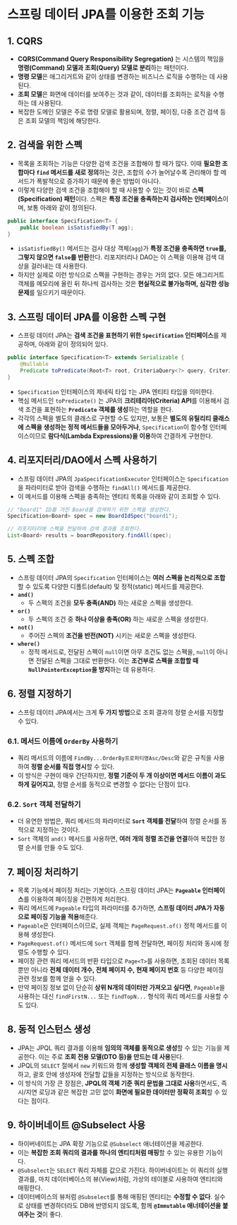 # 스프링 데이터 JPA를 이용한 조회 기능

## 1. CQRS

- **CQRS(Command Query Responsibility Segregation)** 는 시스템의 책임을 **명령(Command) 모델과 조회(Query) 모델로 분리**하는 패턴이다.
- **명령 모델**은 애그리거트와 같이 상태를 변경하는 비즈니스 로직을 수행하는 데 사용된다.
- **조회 모델**은 화면에 데이터를 보여주는 것과 같이, 데이터를 조회하는 로직을 수행하는 데 사용된다.
- 복잡한 도메인 모델은 주로 명령 모델로 활용되며, 정렬, 페이징, 다중 조건 검색 등은 조회 모델의 책임에 해당한다.

## 2. 검색을 위한 스펙

- 목록을 조회하는 기능은 다양한 검색 조건을 조합해야 할 때가 많다. 이때 **필요한 조합마다 `find` 메서드를 새로 정의**하는 것은, 조합의 수가 늘어날수록 관리해야 할 메서드가 폭발적으로 증가하기 때문에 좋은 방법이 아니다.
- 이렇게 다양한 검색 조건을 조합해야 할 때 사용할 수 있는 것이 바로 **스펙(Specification) 패턴**이다. 스펙은 **특정 조건을 충족하는지 검사하는 인터페이스**이며, 보통 아래와 같이 정의된다.

```java
public interface Specification<T> {
    public boolean isSatisfiedBy(T agg);
}
```

- `isSatisfiedBy()` 메서드는 검사 대상 객체(`agg`)가 **특정 조건을 충족하면 `true`를, 그렇지 않으면 `false`를 반환**한다. 리포지터리나 DAO는 이 스펙을 이용해 검색 대상을 걸러내는 데 사용한다.
- 하지만 실제로 이런 방식으로 스펙을 구현하는 경우는 거의 없다. 모든 애그리거트 객체를 메모리에 올린 뒤 하나씩 검사하는 것은 **현실적으로 불가능하며, 심각한 성능 문제**를 일으키기 때문이다.

## 3. 스프링 데이터 JPA를 이용한 스펙 구현

- 스프링 데이터 JPA는 **검색 조건을 표현하기 위한 `Specification` 인터페이스**를 제공하며, 아래와 같이 정의되어 있다.

```java
public interface Specification<T> extends Serializable {
    @Nullable
    Predicate toPredicate(Root<T> root, CriteriaQuery<?> query, CriteriaBuilder criteriaBuilder);
}
```

- `Specification` 인터페이스의 제네릭 타입 `T`는 JPA 엔티티 타입을 의미한다.
- 핵심 메서드인 `toPredicate()` 는 JPA의 **크리테리아(Criteria) API**를 이용해서 검색 조건을 표현하는 **`Predicate` 객체를 생성**하는 역할을 한다.
- 각각의 스펙을 별도의 클래스로 구현할 수도 있지만, 보통은 **별도의 유틸리티 클래스에 스펙을 생성하는 정적 메서드들을 모아두거나**, `Specification`이 함수형 인터페이스이므로 **람다식(Lambda Expressions)을 이용**하여 간결하게 구현한다.

## 4. 리포지터리/DAO에서 스펙 사용하기

- 스프링 데이터 JPA의 `JpaSpecificationExecutor` 인터페이스는 `Specification`을 파라미터로 받아 검색을 수행하는 `findAll()` 메서드를 제공한다.
- 이 메서드를 이용해 스펙을 충족하는 엔티티 목록을 아래와 같이 조회할 수 있다.

```java
// "board1" ID를 가진 Board를 검색하기 위한 스펙을 생성한다.
Specification<Board> spec = new BoardIdSpec("board1");

// 리포지터리에 스펙을 전달하여 검색 결과를 조회한다.
List<Board> results = boardRepository.findAll(spec);
```

## 5. 스펙 조합

- 스프링 데이터 JPA의 `Specification` 인터페이스는 **여러 스펙을 논리적으로 조합**할 수 있도록 다양한 디폴트(default) 및 정적(static) 메서드를 제공한다.
- **`and()`**
  - 두 스펙의 조건을 **모두 충족(AND)** 하는 새로운 스펙을 생성한다.
- **`or()`**
  - 두 스펙의 조건 중 **하나 이상을 충족(OR)** 하는 새로운 스펙을 생성한다.
- **`not()`**
  - 주어진 스펙의 **조건을 반전(NOT)** 시키는 새로운 스펙을 생성한다.
- **`where()`**
  - 정적 메서드로, 전달된 스펙이 `null`이면 아무 조건도 없는 스펙을, `null`이 아니면 전달된 스펙을 그대로 반환한다. 이는 **조건부로 스펙을 조합할 때 `NullPointerException`을 방지**하는 데 유용하다.

## 6. 정렬 지정하기

- 스프링 데이터 JPA에서는 크게 **두 가지 방법**으로 조회 결과의 정렬 순서를 지정할 수 있다.

### 6.1. 메서드 이름에 `OrderBy` 사용하기

- 쿼리 메서드의 이름에 `FindBy...OrderBy프로퍼티명Asc/Desc`와 같은 규칙을 사용하여 **정렬 순서를 직접 명시**할 수 있다.
- 이 방식은 구현이 매우 간단하지만, **정렬 기준이 두 개 이상이면 메서드 이름이 과도하게 길어지고**, 정렬 순서를 동적으로 변경할 수 없다는 단점이 있다.

### 6.2. `Sort` 객체 전달하기

- 더 유연한 방법은, 쿼리 메서드의 파라미터로 **`Sort` 객체를 전달**하여 정렬 순서를 동적으로 지정하는 것이다.
- `Sort` 객체의 `and()` 메서드를 사용하면, **여러 개의 정렬 조건을 연결**하여 복잡한 정렬 순서를 만들 수도 있다.

## 7. 페이징 처리하기

- 목록 기능에서 페이징 처리는 기본이다. 스프링 데이터 JPA는 **`Pageable` 인터페이스**를 이용하여 페이징을 간편하게 처리한다.
- 쿼리 메서드에 `Pageable` 타입의 파라미터를 추가하면, **스프링 데이터 JPA가 자동으로 페이징 기능을 적용**해준다.
- `Pageable`은 인터페이스이므로, 실제 객체는 `PageRequest.of()` 정적 메서드를 이용해 생성한다.
- `PageRequest.of()` 메서드에 `Sort` 객체를 함께 전달하면, 페이징 처리와 동시에 정렬도 수행할 수 있다.
- 페이징 관련 쿼리 메서드의 반환 타입으로 `Page<T>`를 사용하면, 조회된 데이터 목록뿐만 아니라 **전체 데이터 개수, 전체 페이지 수, 현재 페이지 번호** 등 다양한 페이징 관련 정보를 함께 얻을 수 있다.
- 만약 페이징 정보 없이 단순히 **상위 N개의 데이터만 가져오고 싶다면**, `Pageable`을 사용하는 대신 `findFirstN...` 또는 `findTopN...` 형식의 쿼리 메서드를 사용할 수도 있다.

## 8. 동적 인스턴스 생성

- JPA는 JPQL 쿼리 결과를 이용해 **임의의 객체를 동적으로 생성**할 수 있는 기능을 제공한다. 이는 주로 **조회 전용 모델(DTO 등)을 만드는 데 사용**된다.
- JPQL의 `SELECT` 절에서 `new` 키워드와 함께 **생성할 객체의 전체 클래스 이름을 명시**하고, 괄호 안에 생성자에 전달할 값들을 지정하는 방식으로 동작한다.
- 이 방식의 가장 큰 장점은, **JPQL의 객체 기준 쿼리 문법을 그대로 사용**하면서도, 즉시/지연 로딩과 같은 복잡한 고민 없이 **화면에 필요한 데이터만 정확히 조회**할 수 있다는 점이다.

## 9. 하이버네이트 @Subselect 사용

- 하이버네이트는 JPA 확장 기능으로 `@Subselect` 애너테이션을 제공한다.
- 이는 **복잡한 조회 쿼리의 결과를 하나의 엔티티처럼 매핑**할 수 있는 유용한 기능이다.
- `@Subselect`는 `SELECT` 쿼리 자체를 값으로 가진다. 하이버네이트는 이 쿼리의 실행 결과를, 마치 데이터베이스의 뷰(View)처럼, 가상의 테이블로 사용하여 엔티티와 매핑한다.
- 데이터베이스의 뷰처럼 `@Subselect`를 통해 매핑된 엔티티는 **수정할 수 없다**. 실수로 상태를 변경하더라도 DB에 반영되지 않도록, 함께 **`@Immutable` 애너테이션을 붙여주는 것**이 좋다.
